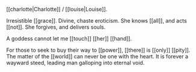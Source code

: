 [[charlotte|Charlotte]] / [[louise|Louise]].

Irresistible [[grace]]. Divine, chaste eroticism. She knows [[all]], and acts [[not]]. She forgives, and delivers souls.

A goddess cannot let me [[touch]] [[her]]  [[hand]]. 

For those to seek to buy their way to [[power]], [[there]] is [[only]] [[pity]]. The matter of the [[world]] can never be one with the heart. It is forever a wayward steed, leading man galloping into eternal void. 

